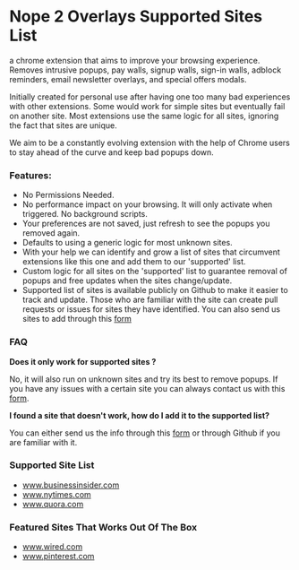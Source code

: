 # Nope 2 Overlays Supported Sites List

a chrome extension that aims to improve your browsing experience. Removes intrusive popups, pay walls, signup walls, sign-in walls, adblock reminders, email newsletter overlays, and special offers modals.

Initially created for personal use after having one too many bad experiences with other extensions. Some would work for simple sites but eventually fail on another site. Most extensions use the same logic for all sites, ignoring the fact that sites are unique.

We aim to be a constantly evolving extension with the help of Chrome users to stay ahead of the curve and keep bad popups down.

### Features:
- No Permissions Needed.
- No performance impact on your browsing. It will only activate when triggered. No background scripts.
- Your preferences are not saved, just refresh to see the popups you removed again.
- Defaults to using a generic logic for most unknown sites.
- With your help we can identify and grow a list of sites
that circumvent extensions like this one and add them to our 'supported' list.
- Custom logic for all sites on the 'supported' list to guarantee removal of popups and free updates
when the sites change/update.
- Supported list of sites is available publicly on Github to make it easier to track and update. Those who are familiar with the site can create pull requests or issues for sites they have identified. You can also send us sites to add through this [form](https://goo.gl/forms/4shqVwIRPgonvprr2)


### FAQ
**Does it only work for supported sites ?**

No, it will also run on unknown sites and try its best to remove popups. If you have any issues with a certain site you can always contact us with this [form](https://goo.gl/forms/4shqVwIRPgonvprr2).

**I found a site that doesn't work, how do I add it to the supported list?**

You can either send us the info through this [form](https://goo.gl/forms/4shqVwIRPgonvprr2) or through Github if you are familiar with it.



### Supported Site List
- www.businessinsider.com
- www.nytimes.com
- www.quora.com

### Featured Sites That Works Out Of The Box
- www.wired.com
- www.pinterest.com
